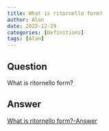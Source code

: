 ```yaml
---
title: What is ritornello form?
author: Alan
date: 2022-12-29
categories: [Definitions]
tags: [Alan]
---
```


## Question

What is ritornello form?



## Answer

[What is ritornello form?-Answer](/music-history/posts/What-is-ritornello-form-answer/)